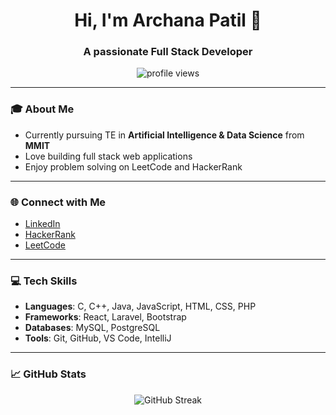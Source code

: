 <h1 align="center">Hi, I'm Archana Patil 👋</h1>
<h3 align="center">A passionate Full Stack Developer</h3>

<p align="center">
  <img src="https://komarev.com/ghpvc/?username=ArchanaPatil712&label=Profile+Views&style=flat-square&color=orange" alt="profile views"/>
</p>

---

### 🎓 About Me

- Currently pursuing TE in **Artificial Intelligence & Data Science** from **MMIT**
- Love building full stack web applications
- Enjoy problem solving on LeetCode and HackerRank

---

### 🌐 Connect with Me

- [LinkedIn](https://www.linkedin.com/in/archana-patil-82ab10203/)
- [HackerRank](https://www.hackerrank.com/profile/patilarchana1911)
- [LeetCode](https://leetcode.com/u/ArchanaPatil712/)

---

### 💻 Tech Skills

- **Languages**: C, C++, Java, JavaScript, HTML, CSS, PHP
- **Frameworks**: React, Laravel, Bootstrap
- **Databases**: MySQL, PostgreSQL
- **Tools**: Git, GitHub, VS Code, IntelliJ

---

### 📈 GitHub Stats

<p align="center">
  <img src="https://github-readme-streak-stats.herokuapp.com?user=ArchanaPatil712&theme=radical&hide_border=true" alt="GitHub Streak"/>
</p>


